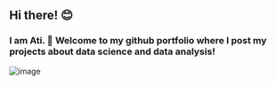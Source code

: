 ## Hi there! :blush:
### I am Ati. :wave: Welcome to my github portfolio where I post my **projects** about data science and data analysis!

![image](https://user-images.githubusercontent.com/89580600/130992650-b31a9f97-e77a-489c-8a59-99b9e8296f62.png)

<!--
**SomodiAttila/SomodiAttila** is a ✨ _special_ ✨ repository because its `README.md` (this file) appears on your GitHub profile.

Here are some ideas to get you started:

- 🔭 I’m currently working on ...
- 🌱 I’m currently learning ...
- 👯 I’m looking to collaborate on ...
- 🤔 I’m looking for help with ...
- 💬 Ask me about ...
- 📫 How to reach me: ...
- 😄 Pronouns: ...
- ⚡ Fun fact: ...
-->
